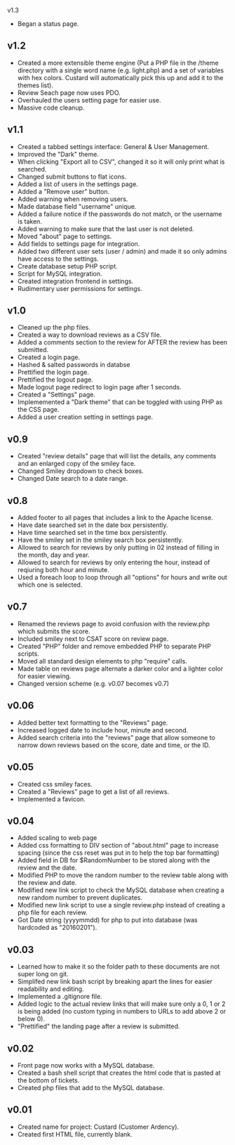 v1.3

 - Began a status page.

v1.2
----

 - Created a more extensible theme engine (Put a PHP file in the /theme directory with a single word name (e.g. light.php) and a set of variables with hex colors. Custard will automatically pick this up and add it to the themes list).
 - Review Seach page now uses PDO.
 - Overhauled the users setting page for easier use.
 - Massive code cleanup.

v1.1
----

 - Created a tabbed settings interface: General & User Management.
 - Improved the "Dark" theme.
 - When clicking "Export all to CSV", changed it so it will only print what is searched.
 - Changed submit buttons to flat icons.
 - Added a list of users in the settings page.
 - Added a "Remove user" button.
 - Added warning when removing users.
 - Made database field "username" unique.
 - Added a failure notice if the passwords do not match, or the username is taken.
 - Added warning to make sure that the last user is not deleted.
 - Moved "about" page to settings.
 - Add fields to settings page for integration.
 - Added two different user sets (user / admin) and made it so only admins have access to the settings.
 - Create database setup PHP script.
 - Script for MySQL integration.
 - Created integration frontend in settings.
 - Rudimentary user permissions for settings.

v1.0
----
 
 - Cleaned up the php files.
 - Created a way to download reviews as a CSV file.
 - Added a comments section to the review for AFTER the review has been submitted.
 - Created a login page.
 - Hashed & salted passwords in databse
 - Prettified the login page.
 - Prettified the logout page.
 - Made logout page redirect to login page after 1 seconds.
 - Created a "Settings" page.
 - Implememented a "Dark theme" that can be toggled with using PHP as the CSS page.
 - Added a user creation setting in settings page.


v0.9
----

 - Created "review details" page that will list the details, any comments and an enlarged copy of the smiley face.
 - Changed Smiley dropdown to check boxes.
 - Changed Date search to a date range.

v0.8
----

 - Added footer to all pages that includes a link to the Apache license.
 - Have date searched set in the date box persistently.
 - Have time searched set in the time box persistently.
 - Have the smiley set in the smiley search box persistently.
 - Allowed to search for reviews by only putting in 02 instead of filling in the month, day and year.
 - Allowed to search for reviews by only entering the hour, instead of reqiuring both hour and minute.
 - Used a foreach loop to loop through all "options" for hours and write out which one is selected.

v0.7
-----

 - Renamed the reviews page to avoid confusion with the review.php which submits the score.
 - Included smiley next to CSAT score on review page.
 - Created "PHP" folder and remove embedded PHP to separate PHP scripts.
 - Moved all standard design elements to php "require" calls.
 - Made table on reviews page alternate a darker color and a lighter color for easier viewing.
 - Changed version scheme (e.g. v0.07 becomes v0.7)

v0.06
-----

 - Added better text formatting to the "Reviews" page.
 - Increased logged date to include hour, minute and second.
 - Added search criteria into the "reviews" page that allow someone to narrow down reviews based on the score, date and time, or the ID.

v0.05
-----

 - Created css smiley faces.
 - Created a "Reviews" page to get a list of all reviews.
 - Implemented a favicon.

v0.04
-----

 - Added scaling to web page
 - Added css formatting to DIV section of "about.html" page to increase spacing (since the css reset was put in to help the top bar formatting)
 - Added field in DB for $RandomNumber to be stored along with the review and the date.
 - Modified PHP to move the random number to the review table along with the review and date.
 - Modified new link script to check the MySQL database when creating a new random number to prevent duplicates.
 - Modified new link script to use a single review.php instead of creating a php file for each review.
 - Got Date string (yyyymmdd) for php to put into database (was hardcoded as "20160201").

v0.03
-----

 -  Learned how to make it so the folder path to these documents are not super long on git.
 -  Simplifed new link bash script by breaking apart the lines for easier readability and editing.
 -  Implemented a .gitignore file.
 -  Added logic to the actual review links that will make sure only a 0, 1 or 2 is being added (no custom typing in numbers to URLs to add above 2 or below 0).
 - "Prettified" the landing page after a review is submitted.

v0.02
-----

 - Front page now works with a MySQL database.
 - Created a bash shell script that creates the html code that is pasted at the bottom of tickets.
 - Created php files that add to the MySQL database.

v0.01
-----

 - Created name for project: Custard (Customer Ardency).
 - Created first HTML file, currently blank.

